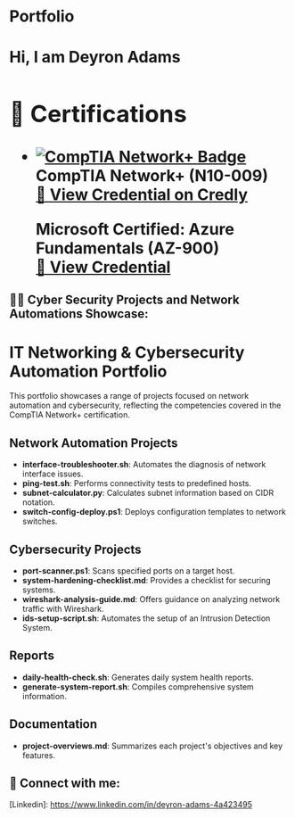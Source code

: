 # Portfolio

<h1>Hi, I am Deyron Adams <br/><a 
<br>
  
  ## 📜 Certifications

- [![CompTIA Network+ Badge](https://images.credly.com/size/340x340/images/8fc77b0d-e820-4e2d-9ed4-7b88a1ba5b17/comptia-network-ce-certification.png)](https://www.credly.com/badges/42433f63-6246-4a26-9efd-3497a89cf8ac/public_url)  
  **CompTIA Network+ (N10-009)**  
  [🔗 View Credential on Credly](https://www.credly.com/badges/42433f63-6246-4a26-9efd-3497a89cf8ac/public_url)
 
  **Microsoft Certified: Azure Fundamentals (AZ-900)**  
  [🔗 View Credential](https://learn.microsoft.com/api/credentials/share/en-us/DeyronAdams-3761/837231D7F02239E?sharingId=7863FCF2448CC102)


<h2>👨‍💻 Cyber Security Projects and Network Automations Showcase:</h2>

# IT Networking & Cybersecurity Automation Portfolio

This portfolio showcases a range of projects focused on network automation and cybersecurity, reflecting the competencies covered in the CompTIA Network+ certification.

## Network Automation Projects
- **interface-troubleshooter.sh**: Automates the diagnosis of network interface issues.
- **ping-test.sh**: Performs connectivity tests to predefined hosts.
- **subnet-calculator.py**: Calculates subnet information based on CIDR notation.
- **switch-config-deploy.ps1**: Deploys configuration templates to network switches.

## Cybersecurity Projects
- **port-scanner.ps1**: Scans specified ports on a target host.
- **system-hardening-checklist.md**: Provides a checklist for securing systems.
- **wireshark-analysis-guide.md**: Offers guidance on analyzing network traffic with Wireshark.
- **ids-setup-script.sh**: Automates the setup of an Intrusion Detection System.

## Reports
- **daily-health-check.sh**: Generates daily system health reports.
- **generate-system-report.sh**: Compiles comprehensive system information.

## Documentation
- **project-overviews.md**: Summarizes each project's objectives and key features.


<h2> 🤳 Connect with me:</h2>

<body1> [Linkedin]: https://www.linkedin.com/in/deyron-adams-4a423495

<!--
**joshmadakor1/joshmadakor1** is a ✨ _special_ ✨ repository because its `README.md` (this file) appears on your GitHub profile.

Here are some ideas to get you started:

- 🔭 I’m currently working on ...
- 🌱 I’m currently learning ...
- 👯 I’m looking to collaborate on ...
- 🤔 I’m looking for help with ...
- 💬 Ask me about ...
- 📫 How to reach me: ...
- 😄 Pronouns: ...
- ⚡ Fun fact: ...
-->
